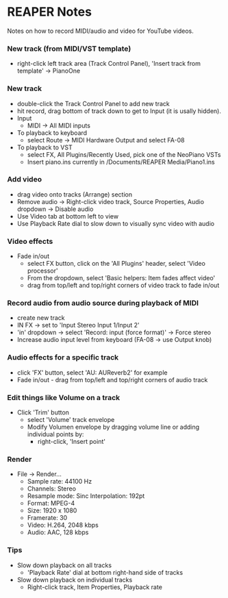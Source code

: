 # REAPER Notes

Notes on how to record MIDI/audio and video for YouTube videos.

### New track (from MIDI/VST template) 
- right-click left track area (Track Control Panel), 'Insert track from template' -> PianoOne

### New track
- double-click the Track Control Panel to add new track
- hit record, drag bottom of track down to get to Input (it is usally hidden).
- Input 
    - MIDI -> All MIDI inputs
- To playback to keyboard
    - select Route -> MIDI Hardware Output and select FA-08
- To playback to VST
    - select FX, All Plugins/Recently Used, pick one of the NeoPiano VSTs
    - Insert piano.ins currently in /Documents/REAPER Media/Piano1.ins

### Add video
- drag video onto tracks (Arrange) section
- Remove audio -> Right-click video track, Source Properties, Audio dropdown -> Disable audio 
- Use Video tab at bottom left to view
- Use Playback Rate dial to slow down to visually sync video with audio

### Video effects
- Fade in/out
    - select FX button, click on the 'All Plugins' header, select 'Video processor'
    - From the dropdown, select 'Basic helpers: Item fades affect video'
    - drag from top/left and top/right corners of video track to fade in/out

### Record audio from audio source during playback of MIDI
- create new track
- IN FX -> set to 'Input Stereo Input 1/Input 2'
- 'in' dropdown -> select 'Record: input (force format)' -> Force stereo
- Increase audio input level from keyboard (FA-08 -> use Output knob)

### Audio effects for a specific track
- click 'FX' button, select 'AU: AUReverb2' for example
- Fade in/out - drag from top/left and top/right corners of audio track

### Edit things like Volume on a track
- Click 'Trim' button
    - select 'Volume' track envelope
    - Modify Volumen envelope by dragging volume line or adding individual points by:
        - right-click, 'Insert point'     

### Render
- File -> Render...
    - Sample rate: 44100 Hz
    - Channels: Stereo
    - Resample mode: Sinc Interpolation: 192pt
    - Format: MPEG-4
    - Size: 1920 x 1080
    - Framerate: 30
    - Video: H.264, 2048 kbps
    - Audio: AAC, 128 kbps

### Tips
- Slow down playback on all tracks
    - 'Playback Rate' dial at bottom right-hand side of tracks
- Slow down playback on individual tracks
    - Right-click track, Item Properties, Playback rate
